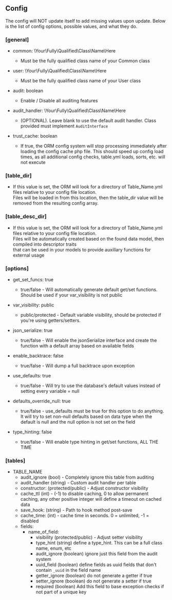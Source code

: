 ## Config

The config will NOT update itself to add missing values upon update. Below is the list of config options, possible values, and what they do.


### [general]

 - common: \Your\Fully\Qualified\Class\Name\Here
   - Must be the fully qualified class name of your Common class

 - user: \Your\Fully\Qualified\Class\Name\Here
   - Must be the fully qualified class name of your User class

 - audit: boolean
   - Enable / Disable all auditing features

 - audit_handler: \Your\Fully\Qualified\Class\Name\Here
   - (OPTIONAL).  Leave blank to use the default audit handler.  Class provided must implement `AuditInterface`

 - trust_cache: boolean
   - If true, the ORM config system will stop processing immediately after loading the config cache php file.
     This should speed up config load times, as all additional config checks, table.yml loads, sorts, etc. will not execute



### [table_dir]
 - If this value is set, the ORM will look for a directory of Table_Name.yml files relative to your config file location.  
   Files will be loaded in from this location, then the table_dir value will be removed from the resulting config array.



### [table_desc_dir]
 - If this value is set, the ORM will look for a directory of Table_Name.yml files relative to your config file location.  
   Files will be automatically created based on the found data model, then compiled into descriptor traits  
   that can be used in your models to provide auxillary functions for external usage



### [options]
 - get_set_funcs: true
   - true/false - Will automatically generate default get/set functions.  Should be used if your var_visibility is not public

 - var_visibility: public
   - public/protected - Default variable visibility, should be protected if you're using getters/setters.

 - json_serialize: true
   - true/false - Will enable the jsonSerialize interface and create the function with a default array based on available fields

 - enable_backtrace: false
   - true/false - Will dump a full backtrace upon exception

 - use_defaults: true
   - true/false - Will try to use the database's default values instead of setting every variable = null

 - defaults_override_null: true
   - true/false - use_defaults must be true for this option to do anything.  It will try to set non-null defaults based on data type when the default is null and the null option is not set on the field
   
 - type_hinting: false
   - true/false - Will enable type hinting in get/set functions, ALL THE TIME
   
   

### [tables]
   - TABLE_NAME
     - audit_ignore (bool) - Completely ignore this table from auditing
     - audit_handler (string) - Custom audit handler per table
     - constructor: (protected/public) - Adjust constructor visibility
     - cache_ttl (int) - (-1) to disable caching, 0 to allow permanent caching, any other positive integer will define a timeout on cached data
     - save_hook: (string) - Path to hook method post-save
     - cache_time: (int) - cache time in seconds.  0 = unlimited, -1 = disabled
     - fields:
       - name_of_field:
         - visibility (protected/public) - Adjust setter visibility
         - type_hint (string) define a type_hint. This can be a full class name, enum, etc
         - audit_ignore (boolean) ignore just this field from the audit system
         - uuid_field (boolean) define fields as uuid fields that don't contain `_uuid` in the field name
         - getter_ignore (boolean) do not generate a getter if true
         - setter_ignore (boolean) do not generate a setter if true
         - required (boolean) Add this field to base exception checks if not part of a unique key
